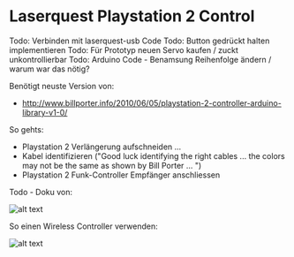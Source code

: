 # Laserquest Playstation 2 Control

Todo: Verbinden mit laserquest-usb Code
Todo: Button gedrückt halten implementieren
Todo: Für Prototyp neuen Servo kaufen / zuckt unkontrollierbar
Todo: Arduino Code - Benamsung Reihenfolge ändern / warum war das nötig?

Benötigt neuste Version von: 
* http://www.billporter.info/2010/06/05/playstation-2-controller-arduino-library-v1-0/

So gehts:
* Playstation 2 Verlängerung aufschneiden ...
* Kabel identifizieren ("Good luck identifying the right cables ... the colors may not be the same as shown by Bill Porter ...
")
* Playstation 2 Funk-Controller Empfänger anschliessen

Todo - Doku von: 

![alt text](http://www.lynxmotion.com/images/product/medium/ps2c01.jpg "Extension")

So einen Wireless Controller verwenden:

![alt text](https://wireless360controller.com/wp-content/uploads/2016/08/512BnhkQYQvL.jpg "Controller")
